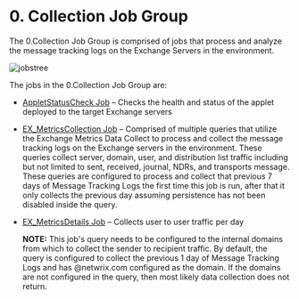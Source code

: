 # 0. Collection Job Group

The 0.Collection Job Group is comprised of jobs that process and analyze the message tracking logs
on the Exchange Servers in the environment.

![jobstree](/img/product_docs/accessanalyzer/11.6/solutions/exchange/hubmetrics/collection/jobstree.webp)

The jobs in the 0.Collection Job Group are:

- [AppletStatusCheck Job](/docs/accessanalyzer/11.6/solutions/exchange/hubmetrics/collection/appletstatuscheck.md)
  – Checks the health and status of the applet deployed to the target Exchange servers
- [EX_MetricsCollection Job](/docs/accessanalyzer/11.6/solutions/exchange/hubmetrics/collection/ex_metricscollection.md)
  – Comprised of multiple queries that utilize the Exchange Metrics Data Collect to process and
  collect the message tracking logs on the Exchange servers in the environment. These queries
  collect server, domain, user, and distribution list traffic including but not limited to sent,
  received, journal, NDRs, and transports message. These queries are configured to process and
  collect that previous 7 days of Message Tracking Logs the first time this job is run, after that
  it only collects the previous day assuming persistence has not been disabled inside the query.
- [EX_MetricsDetails Job](/docs/accessanalyzer/11.6/solutions/exchange/hubmetrics/collection/ex_metricsdetails.md)
  – Collects user to user traffic per day

    **NOTE:** This job's query needs to be configured to the internal domains from which to collect
    the sender to recipient traffic. By default, the query is configured to collect the previous 1
    day of Message Tracking Logs and has @netwrix.com configured as the domain. If the domains are
    not configured in the query, then most likely data collection does not return.

